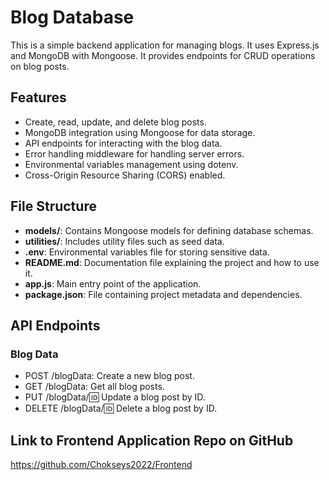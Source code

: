 # Blog Database

This is a simple backend application for managing blogs. It uses Express.js and MongoDB with Mongoose. It provides endpoints for CRUD operations on blog posts.

## Features

- Create, read, update, and delete blog posts.
- MongoDB integration using Mongoose for data storage.
- API endpoints for interacting with the blog data.
- Error handling middleware for handling server errors.
- Environmental variables management using dotenv.
- Cross-Origin Resource Sharing (CORS) enabled.

## File Structure
- **models/**: Contains Mongoose models for defining database schemas.
- **utilities/**: Includes utility files such as seed data.
- **.env**: Environmental variables file for storing sensitive data.
- **README.md**: Documentation file explaining the project and how to use it.
- **app.js**: Main entry point of the application.
- **package.json**: File containing project metadata and dependencies.

## API Endpoints
### Blog Data
- POST /blogData: Create a new blog post.
- GET /blogData: Get all blog posts.
- PUT /blogData/:id: Update a blog post by ID.
- DELETE /blogData/:id: Delete a blog post by ID.

## Link to Frontend Application Repo on GitHub
https://github.com/Chokseys2022/Frontend